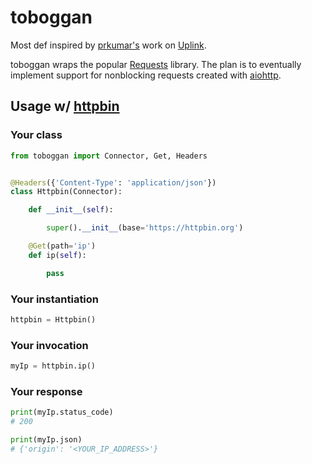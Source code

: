# toboggan

Most def inspired by [prkumar's](https://github.com/prkumar) work on [Uplink](https://github.com/prkumar/uplink).

toboggan wraps the popular [Requests](https://github.com/psf/requests) library.  The plan is to eventually implement support for nonblocking requests created with [aiohttp](https://github.com/aio-libs/aiohttp).

## Usage w/ [httpbin](https://github.com/postmanlabs/httpbin)

### Your class

``` python
from toboggan import Connector, Get, Headers


@Headers({'Content-Type': 'application/json'})
class Httpbin(Connector):

	def __init__(self):

		super().__init__(base='https://httpbin.org')

	@Get(path='ip')
	def ip(self):

		pass
```

### Your instantiation

``` python
httpbin = Httpbin()
```

### Your invocation

``` python
myIp = httpbin.ip()
```

### Your response

``` python
print(myIp.status_code)
# 200

print(myIp.json)
# {'origin': '<YOUR_IP_ADDRESS>'}
```